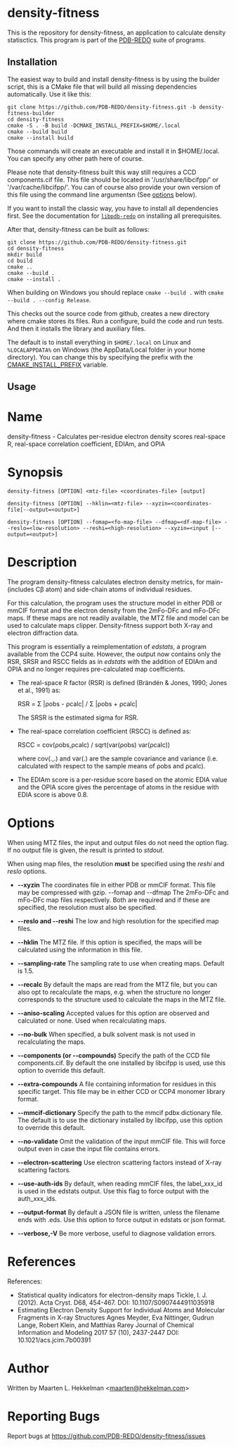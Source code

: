density-fitness
===============

This is the repository for density-fitness, an application to calculate density statisctics. This program is part of the [PDB-REDO](https://pdb.redo.eu/) suite
of programs.

Installation
------------

The easiest way to build and install density-fitness is by using the builder script, this is a CMake file that will build all missing dependencies automatically. Use it like this:

```console
git clone https://github.com/PDB-REDO/density-fitness.git -b density-fitness-builder
cd density-fitness
cmake -S . -B build -DCMAKE_INSTALL_PREFIX=$HOME/.local
cmake --build build
cmake --install build
```

Those commands will create an executable and install it in $HOME/.local. You can specify any other path here of course.

Please note that density-fitness built this way still requires a CCD components.cif file. This file should be located in '/usr/share/libcifpp/' or '/var/cache/libcifpp/'. You can of course also provide your own version of this file using the command line argumentsn (See [options](#options) below).

If you want to install the classic way, you have to install all dependencies first. See the documentation for [`libpdb-redo`](https://github.com/PDB-REDO/libpdb-redo) on installing all prerequisites.

After that, density-fitness can be built as follows:

```console
git clone https://github.com/PDB-REDO/density-fitness.git
cd density-fitness
mkdir build
cd build
cmake ..
cmake --build .
cmake --install .
```

When building on Windows you should replace `cmake --build .` with `cmake --build . --config Release`.

This checks out the source code from github, creates a new directory
where cmake stores its files. Run a configure, build the code and run
tests. And then it installs the library and auxiliary files.

The default is to install everything in `$HOME/.local` on Linux and
`%LOCALAPPDATA%` on Windows (the AppData/Local folder in your home directory).
You can change this by specifying the prefix with the
[CMAKE_INSTALL_PREFIX](https://cmake.org/cmake/help/v3.21/variable/CMAKE_INSTALL_PREFIX.html)
variable.

Usage
-----

# Name

density-fitness - Calculates per-residue electron density scores real-space R, real-space correlation coefficient, EDIAm, and OPIA

# Synopsis

```
density-fitness [OPTION] <mtz-file> <coordinates-file> [output]

density-fitness [OPTION] --hklin=<mtz-file> --xyzin=<coordinates-file[--output=<output>]

density-fitness [OPTION] --fomap=<fo-map-file> --dfmap=<df-map-file> --reslo=<low-resolution> --reshi=<high-resolution> --xyzin=<input [--output=<output>]
```

# Description

The program density-fitness calculates electron density metrics,
for main- (includes Cβ atom) and side-chain atoms of individual residues.

For this calculation, the program uses the structure model in either PDB
or mmCIF format and the electron density from the 2mFo-DFc and mFo-DFc maps.
If these maps are not readily available, the MTZ file and model can be used
to calculate maps clipper. Density-fitness support both X-ray and electron
diffraction data.

This program is essentially a reimplementation of _edstats_, a program
available from the CCP4 suite. However, the output now contains only the
RSR, SRSR and RSCC fields as in _edstats_ with the addition of EDIAm
and OPIA and no longer requires pre-calculated map coefficients.

* The real-space R factor (RSR) is defined (Brändén & Jones, 1990; Jones et al., 1991) as:
  
  RSR = Σ |ρobs - ρcalc| / Σ |ρobs + ρcalc|

  The SRSR is the estimated sigma for RSR.

* The real-space correlation coefficient (RSCC) is defined as:
  
  RSCC = cov(ρobs,ρcalc) / sqrt(var(ρobs) var(ρcalc))
  
  where cov(.,.) and var(.) are the sample covariance and variance (i.e. calculated
  with respect to the sample means of ρobs and ρcalc).

* The EDIAm score is a per-residue score based on the atomic EDIA value and the OPIA
  score gives the percentage of atoms in the residue with EDIA score is above 0.8.

# Options

When using MTZ files, the input and output files do not need the option flag.
If no output file is given, the result is printed to _stdout_.

When using map files, the resolution **must** be specified using the
_reshi_ and _reslo_ options.

* **--xyzin**
  The coordinates file in either PDB or mmCIF format. This file may be compressed with gzip.  --fomap and --dfmap
  The 2mFo-DFc and mFo-DFc map files respectively. Both are required and if these are specified, the resolution
  must also be specified.

* **--reslo and --reshi**
  The low and high resolution for the specified map files.

* **--hklin**
  The MTZ file. If this option is specified, the maps will be calculated using the information in this file.

* **--sampling-rate**
  The sampling rate to use when creating maps. Default is 1.5.

* **--recalc**
  By default the maps are read from the MTZ file, but you can also opt to recalculate the maps, e.g. when the
  structure no longer corresponds to the structure used to calculate the maps in the MTZ file.

* **--aniso-scaling**
  Accepted values for this option are observed and calculated or none.  Used when recalculating maps.

* **--no-bulk**
  When specified, a bulk solvent mask is not used in recalculating the maps.

* **--components (or --compounds)**
  Specify the path of the CCD file components.cif. By default the one installed by libcifpp is used, use this
  option to override this default.

* **--extra-compounds**
  A file containing information for residues in this specific target. This file may be in either CCD or CCP4
  monomer library format.

* **--mmcif-dictionary**
  Specify the path to the mmcif pdbx dictionary file. The default is to use the dictionary installed by libcifpp,
  use this option to override this default.

* **--no-validate**
  Omit the validation of the input mmCIF file. This will force output even in case the input file contains errors.

* **--electron-scattering**
  Use electron scattering factors instead of X-ray scattering factors.

* **--use-auth-ids**
  By default, when reading mmCIF files, the label_xxx_id is used in the edstats output. Use this flag to force
  output with the auth_xxx_ids.

* **--output-format**
  By default a JSON file is written, unless the filename ends with .eds.  Use this option to force output in
  edstats or json format.

* **--verbose,-V**
  Be more verbose, useful to diagnose validation errors.

# References

References:

* Statistical quality indicators for electron-density maps
  Tickle, I. J. (2012). Acta Cryst. D68, 454-467.
  DOI: 10.1107/S0907444911035918
* Estimating Electron Density Support for Individual Atoms and Molecular Fragments in X-ray Structures
  Agnes Meyder, Eva Nittinger, Gudrun Lange, Robert Klein, and Matthias Rarey
  Journal of Chemical Information and Modeling 2017 57 (10), 2437-2447
  DOI: 10.1021/acs.jcim.7b00391

# Author

Written by Maarten L. Hekkelman &lt;[maarten@hekkelman.com](mailto:maarten@hekkelman.com)&gt;

# Reporting Bugs

Report bugs at <https://github.com/PDB-REDO/density-fitness/issues>
